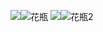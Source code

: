 ![](huaping.png)![花瓶](https://user-images.githubusercontent.com/82360005/115325741-c1126b00-a1be-11eb-97b2-ec48616b62b9.png)
![](huaping2.png)![花瓶2](https://user-images.githubusercontent.com/82360005/115325765-cb346980-a1be-11eb-9ca3-71e69f547a5d.png)
